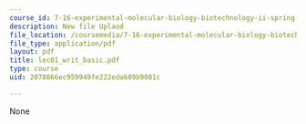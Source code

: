 ```yaml
---
course_id: 7-16-experimental-molecular-biology-biotechnology-ii-spring-2005
description: New file Uplaod
file_location: /coursemedia/7-16-experimental-molecular-biology-biotechnology-ii-spring-2005/2078866ec959949fe222eda609b9081c_lec01_writ_basic.pdf
file_type: application/pdf
layout: pdf
title: lec01_writ_basic.pdf
type: course
uid: 2078866ec959949fe222eda609b9081c

---
```

None
